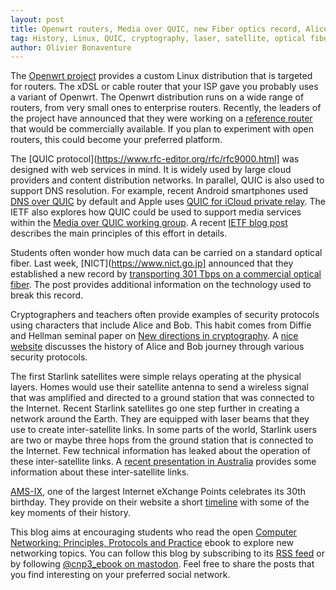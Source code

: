 ```yaml
---
layout: post
title: Openwrt routers, Media over QUIC, new Fiber optics record, Alice and Bob, Starlink lasers
tag: History, Linux, QUIC, cryptography, laser, satellite, optical fiber
author: Olivier Bonaventure
---
```


The [Openwrt project](https://openwrt.org) provides a custom Linux distribution that is targeted for routers. The xDSL or cable router that your ISP gave you probably uses a variant of Openwrt. The Openwrt distribution runs on a wide range of routers, from very small ones to enterprise routers. Recently, the leaders of the project have announced that they were working on a [reference router](https://lwn.net/ml/openwrt-devel/a8aaa495-da0b-4ddc-8c4f-3e1192d8b012@phrozen.org/) that would be commercially available. If you plan to experiment with open routers, this could become your preferred platform.

The [QUIC protocol](https://www.rfc-editor.org/rfc/rfc9000.html] was designed with web services in mind. It is widely used by large cloud providers and content distribution networks. In parallel, QUIC is also used to support DNS resolution. For example, recent Android smartphones used [DNS over QUIC](https://www.rfc-editor.org/rfc/rfc9250) by default and Apple uses [QUIC for iCloud private relay](https://www.apple.com/privacy/docs/iCloud_Private_Relay_Overview_Dec2021.PDF). The IETF also explores how QUIC could be used to support media services within the [Media over QUIC working group](https://quic.video). A recent [IETF blog post](https://www.ietf.org/blog/moq-overview/) describes the main principles of this effort in details.

Students often wonder how much data can be carried on a standard optical fiber. Last week, [NICT](https://www.nict.go.jp] announced that they established a new record by [transporting 301 Tbps on a commercial optical fiber](https://www.nict.go.jp/en/press/2024/01/29-1.html?utm_source=hootsuite&utm_medium=twitter&utm_term=&utm_content=&utm_campaign=). The post provides additional information on the technology used to break this record.

Cryptographers and teachers often provide examples of security protocols using characters that include Alice and Bob. This habit comes from Diffie and Hellman seminal paper on [New directions in cryptography](https://ieeexplore.ieee.org/document/1055638). A [nice website](http://cryptocouple.com) discusses the history of Alice and Bob journey through various security protocols.

The first Starlink satellites were simple relays operating at the physical layers. Homes would use their satellite antenna to send a wireless signal that was amplified and directed to a ground station that was connected to the Internet. Recent Starlink satellites go one step further in creating a network around the Earth. They are equipped with laser beams that they use to create inter-satellite links. In some parts of the world, Starlink users are two or maybe three hops from the ground station that is connected to the Internet. Few technical information has leaked about the operation of these inter-satellite links. A [recent presentation in Australia](https://au.pcmag.com/networking/103636/starlinks-laser-system-is-beaming-42-million-gb-of-data-per-day) provides some information about these inter-satellite links.

[AMS-IX](https://www.ams-ix.net), one of the largest Internet eXchange Points celebrates its 30th birthday. They provide on their website a short [timeline](https://events.ams-ix.net/30-years) with some of the key moments of their history.



This blog aims at encouraging students who read the open [Computer Networking: Principles, Protocols and Practice](https://www.computer-networking.info) ebook to explore new networking topics. You can follow this blog by subscribing to its [RSS feed](http://blog.computer-networking.info/feed.xml) or by following [@cnp3_ebook on mastodon](https://mastodon.acm.org/@cnp3_ebook). Feel free to share the posts that you find interesting on your preferred social network.